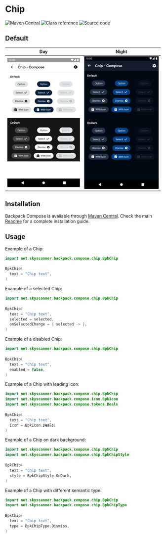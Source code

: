 # Chip

[![Maven Central](https://img.shields.io/maven-central/v/net.skyscanner.backpack/backpack-compose)](https://search.maven.org/artifact/net.skyscanner.backpack/backpack-compose)
[![Class reference](https://img.shields.io/badge/Class%20reference-Android-blue)](https://backpack.github.io/android/backpack-compose/net.skyscanner.backpack.compose.chip)
[![Source code](https://img.shields.io/badge/Source%20code-GitHub-lightgrey)](https://github.com/Skyscanner/backpack-android/tree/main/backpack-compose/src/main/kotlin/net/skyscanner/backpack/compose/chip)

## Default

| Day | Night |
| --- | --- |
| ![Chip component](https://raw.githubusercontent.com/Skyscanner/backpack-android/main/docs/compose/Chip/screenshots/default.png) |![Chip component - dark mode](https://raw.githubusercontent.com/Skyscanner/backpack-android/main/docs/compose/Chip/screenshots/default_dm.png) |

## Installation

Backpack Compose is available through [Maven Central](https://search.maven.org/artifact/net.skyscanner.backpack/backpack-compose). Check the main [Readme](https://github.com/skyscanner/backpack-android#installation) for a complete installation guide.

## Usage

Example of a Chip:

```Kotlin
import net.skyscanner.backpack.compose.chip.BpkChip

BpkChip(
  text = "Chip text",
)
```

Example of a selected Chip:

```Kotlin
import net.skyscanner.backpack.compose.chip.BpkChip

BpkChip(
  text = "Chip text",
  selected = selected,
  onSelectedChange = { selected -> },
)
```

Example of a disabled Chip:

```Kotlin
import net.skyscanner.backpack.compose.chip.BpkChip

BpkChip(
  text = "Chip text",
  enabled = false,
)
```

Example of a Chip with leading icon:

```Kotlin
import net.skyscanner.backpack.compose.chip.BpkChip
import net.skyscanner.backpack.compose.icon.BpkIcon
import net.skyscanner.backpack.compose.tokens.Deals

BpkChip(
  text = "Chip text",
  icon = BpkIcon.Deals,
)
```

Example of a Chip on dark background:

```Kotlin
import net.skyscanner.backpack.compose.chip.BpkChip
import net.skyscanner.backpack.compose.chip.BpkChipStyle

BpkChip(
  text = "Chip text",
  style = BpkChipStyle.OnDark,
)
```

Example of a Chip with different semantic type:

```Kotlin
import net.skyscanner.backpack.compose.chip.BpkChip
import net.skyscanner.backpack.compose.chip.BpkChipType

BpkChip(
  text = "Chip text",
  type = BpkChipType.Dismiss,
)
```
